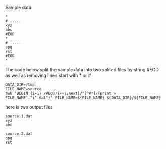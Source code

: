 Sample data
```shell
*
# .....
xyz
abc
#EOD
*
# .....
opq
rst
#EOD
*
```
The code below split the sample data into two splited files by string #EOD as well as removing lines start with * or #
```shell
DATA_DIR=/tmp
FILE_NAME=source
awk 'BEGIN {i=1} /#EOD/{++i;next}/^[^#*]/{print > FILE_NAME"."i".dat"}' FILE_NAME=${FILE_NAME} ${DATA_DIR}/${FILE_NAME}
```
here is two output files
```shell
source.1.dat
xyz
abc
```
```shell
source.2.dat
opq
rst
```

